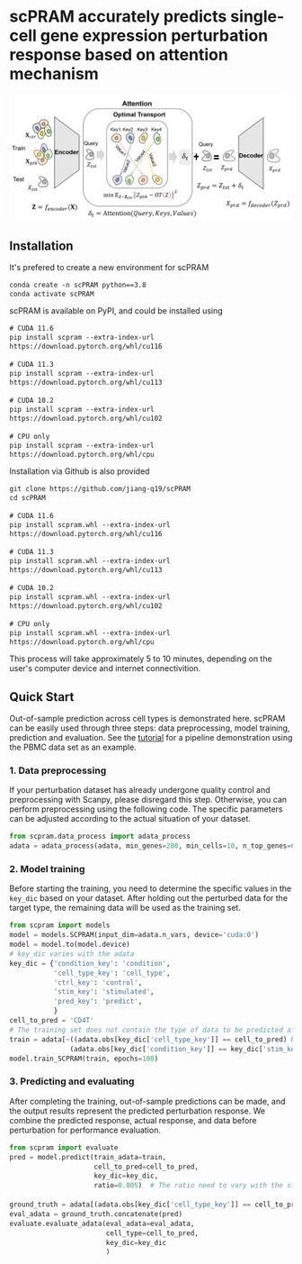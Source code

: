 # scPRAM accurately predicts single-cell gene expression perturbation response based on attention mechanism

![overview_scpram](https://github.com/jiang-q19/scPRAM/blob/main/overview_scpram.png)

## Installation

It's prefered to create a new environment for scPRAM

```
conda create -n scPRAM python==3.8
conda activate scPRAM
```

scPRAM is available on PyPI, and could be installed using

```
# CUDA 11.6
pip install scpram --extra-index-url https://download.pytorch.org/whl/cu116

# CUDA 11.3
pip install scpram --extra-index-url https://download.pytorch.org/whl/cu113

# CUDA 10.2
pip install scpram --extra-index-url https://download.pytorch.org/whl/cu102

# CPU only
pip install scpram --extra-index-url https://download.pytorch.org/whl/cpu
```

Installation via Github is also provided

```
git clone https://github.com/jiang-q19/scPRAM
cd scPRAM

# CUDA 11.6
pip install scpram.whl --extra-index-url https://download.pytorch.org/whl/cu116

# CUDA 11.3
pip install scpram.whl --extra-index-url https://download.pytorch.org/whl/cu113

# CUDA 10.2
pip install scpram.whl --extra-index-url https://download.pytorch.org/whl/cu102

# CPU only
pip install scpram.whl --extra-index-url https://download.pytorch.org/whl/cpu
```

This process will take approximately 5 to 10 minutes, depending on the user's computer device and internet connectivition.

## Quick Start

Out-of-sample prediction across cell types is demonstrated here. scPRAM can be easily used through three steps: data preprocessing, model training, prediction and evaluation. See the [tutorial](https://github.com/jiang-q19/scPRAM/blob/main/Tutorial/PBMC_cross_celltype_predict.ipynb) for a pipeline demonstration using the PBMC data set as an example.

### 1. Data preprocessing

If your perturbation dataset has already undergone quality control and preprocessing with Scanpy, please disregard this step. Otherwise, you can perform preprocessing using the following code. The specific parameters can be adjusted according to the actual situation of your dataset.

```python
from scpram.data_process import adata_process
adata = adata_process(adata, min_genes=200, min_cells=10, n_top_genes=6000)
```

### 2. Model training

Before starting the training, you need to determine the specific values in the `key_dic` based on your dataset. After holding out the perturbed data for the target type, the remaining data will be used as the training set.

```python
from scpram import models
model = models.SCPRAM(input_dim=adata.n_vars, device='cuda:0')
model = model.to(model.device)
# key_dic varies with the adata
key_dic = {'condition_key': 'condition',
           'cell_type_key': 'cell_type',
           'ctrl_key': 'control',
           'stim_key': 'stimulated',
           'pred_key': 'predict',
           }
cell_to_pred = 'CD4T'
# The training set does not contain the type of data to be predicted after the perturbation
train = adata[~((adata.obs[key_dic['cell_type_key']] == cell_to_pred) &
               (adata.obs[key_dic['condition_key']] == key_dic['stim_key']))]
model.train_SCPRAM(train, epochs=100)
```

### 3. Predicting and evaluating

After completing the training, out-of-sample predictions can be made, and the output results represent the predicted perturbation response. We combine the predicted response, actual response, and data before perturbation for performance evaluation.

```python
from scpram import evaluate
pred = model.predict(train_adata=train,
                     cell_to_pred=cell_to_pred,
                     key_dic=key_dic,
                     ratio=0.005)  # The ratio need to vary with the size of dataset

ground_truth = adata[(adata.obs[key_dic['cell_type_key']] == cell_to_pred)]
eval_adata = ground_truth.concatenate(pred)
evaluate.evaluate_adata(eval_adata=eval_adata, 
                        cell_type=cell_to_pred, 
                        key_dic=key_dic
                        )
```


